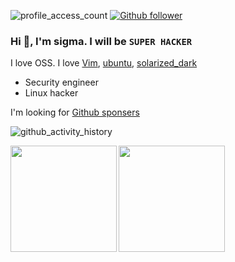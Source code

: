 ![profile_access_count](https://komarev.com/ghpvc/?username=RyosukeDTomita)
[![Github follower](https://img.shields.io/github/followers/RyosukeDTomita?label=Follow&style=social)](https://github.com/RyosukeDTomita)

### Hi 👋, I'm sigma. I will be `SUPER HACKER`
I love OSS. I love [Vim](https://www.vim.org/), [ubuntu](https://ubuntu.com/), [solarized_dark](https://ethanschoonover.com/solarized/)

* Security engineer
* Linux hacker

I'm looking for [Github sponsers](https://github.com/sponsors/RyosukeDTomita/)


![github_activity_history](https://github-profile-summary-cards.vercel.app/api/cards/profile-details?username=RyosukeDTomita&theme=solarized_dark)

<p>
<a href="https://github.com/RyosukeDTomita">
  <img align="left" height="170px" src="https://github-readme-stats.vercel.app/api?username=RyosukeDTomita&count_private=true&show_icons=true&theme=cobalt" />
</a>
<a href="https://github.com/RyosukeDTomita">
  <img align="left" height="170px" src="https://github-readme-stats.vercel.app/api/top-langs/?username=RyosukeDTomita&exlude_repo=memo&layout=compact&theme=cobalt" />
</a>
</p>



<!--
**RyosukeDTomita/RyosukeDTomita** is a ✨ _special_ ✨ repository because its `README.md` (this file) appears on your GitHub profile.

Reference -> https://jackswim3411.hatenablog.com/entry/2021/09/18/205206
-->
